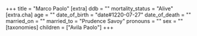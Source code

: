 +++
title = "Marco Paolo"
[extra]
ddb = ""
mortality_status = "Alive"
[extra.cha]
age = ""
date_of_birth = "date#1220-07-27"
date_of_death = ""
married_on = ""
married_to = "Prudence Savoy"
pronouns = ""
sex = ""
[taxonomies]
children = ["Avila Paolo"]
+++


